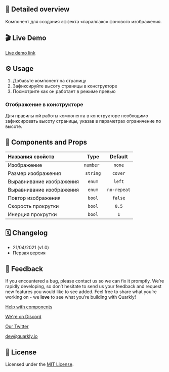 ## 📖 Detailed overview

Компонент для создания эффекта «параллакс» фонового изображения.

## 🎬 Live Demo

[Live demo link](https://quarkly-catalog.netlify.app/bgimageparallax/)

## ⚙️ Usage

1.  Добавьте компонент на страницу
2.  Зафиксируйте высоту страницы в конструкторе
3.  Посмотрите как он работает в режиме превью

### Отображение в конструкторе

Для правильной работы компонента в конструкторе необходимо зафиксировать высоту страницы, указав в параметрах ограничение по высоте.

## 🧩 Components and Props

| Названия свойств         |   Type    |   Default   |
| :----------------------- | :-------: | :---------: |
| Изображение              | `number ` |   `none`    |
| Размер изображения       | `string`  |   `cover`   |
| Выравнивание изображения |  `enum`   |   `left`    |
| Выравнивание изображения |  `enum`   | `no-repeat` |
| Повтор изображения       |  `bool`   |   `false`   |
| Скорость прокрутки       |  `bool`   |    `0.5`    |
| Инерция прокрутки        |  `bool`   |     `1`     |

## 🗓 Changelog

-   21/04/2021 (v1.0)
-   Первая версия

## 📮 Feedback

If you encountered a bug, please contact us so we can fix it promptly. We’re rapidly developing, so don’t hesitate to send us your feedback and request new features you would like to see added. Feel free to share what you’re working on - we **love** to see what you’re building with Quarkly!

[Help with components](https://community.quarkly.io/c/requests/11)

[We're on Discord](https://discord.gg/f9KhSMGX)

[Our Twitter](https://twitter.com/quarklyapp)

[dev@quarkly.io](mailto:dev@quarkly.io)

## 📝 License

Licensed under the [MIT License](./LICENSE).
